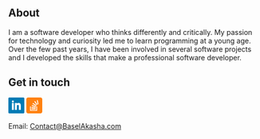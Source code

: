 ## About
I am a software developer who thinks differently and critically. My passion for technology and curiosity led me to learn programming at a young age. Over the few past years, I have been involved in several software projects and I developed the skills that make a professional software developer.


## Get in touch 

[![Linked In](https://github.com/baselakasha/baselakasha/blob/master/assets/linkedin-32.webp)](https://www.linkedin.com/in/baselakasha/)  [![Stackoverflow](https://github.com/baselakasha/baselakasha/blob/master/assets/stackoverflow-32.png)](https://stackoverflow.com/users/8176912/basel-akasha)


Email: [Contact@BaselAkasha.com](mailto:contact@baselakasha.com)
